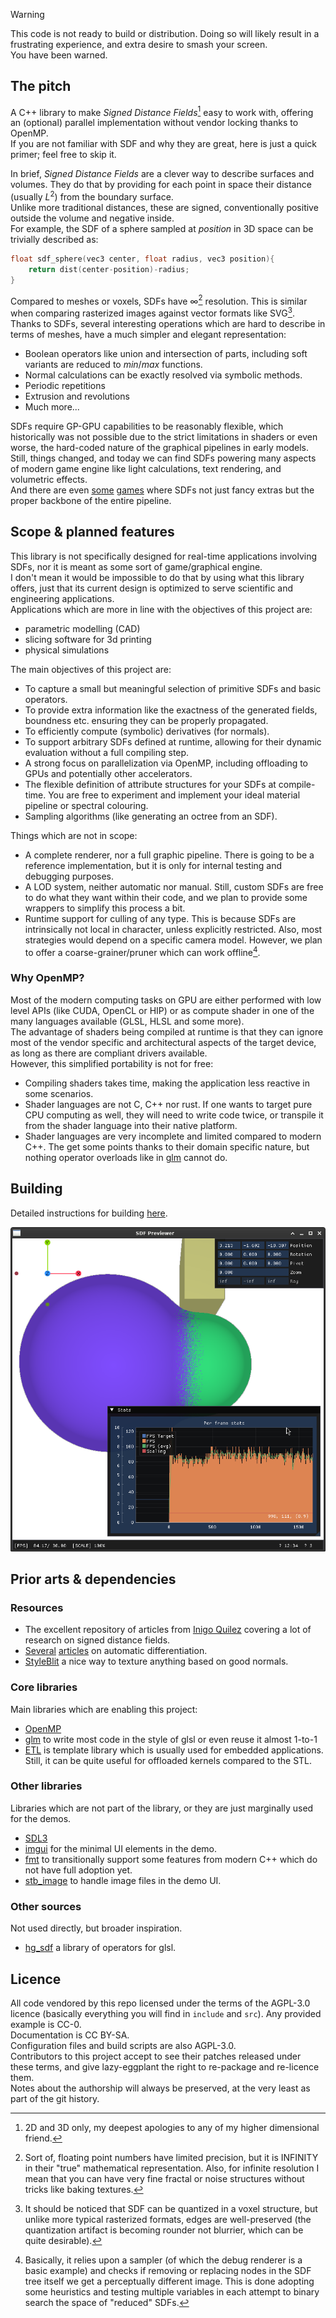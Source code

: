 > [!WARNING]  
> This code is not ready to build or distribution. Doing so will likely result in a frustrating experience, and extra desire to smash your screen.  
> You have been warned.

## The pitch

A C++ library to make _Signed Distance Fields_[^0] easy to work with, offering an (optional) parallel implementation without vendor locking thanks to OpenMP.  
If you are not familiar with SDF and why they are great, here is just a quick primer; feel free to skip it.  

In brief, _Signed Distance Fields_ are a clever way to describe surfaces and volumes. They do that by providing for each point in space their distance (usually $L^2$) from the boundary surface.  
Unlike more traditional distances, these are signed, conventionally positive outside the volume and negative inside.  
For example, the SDF of a sphere sampled at $position$ in 3D space can be trivially described as:

```C++
float sdf_sphere(vec3 center, float radius, vec3 position){
    return dist(center-position)-radius;
}
```

Compared to meshes or voxels, SDFs have $\infty$[^1] resolution. This is similar when comparing rasterized images against vector formats like SVG[^2].  
Thanks to SDFs, several interesting operations which are hard to describe in terms of meshes, have a much simpler and elegant representation:

- Boolean operators like union and intersection of parts, including soft variants are reduced to $min$/$max$ functions.
- Normal calculations can be exactly resolved via symbolic methods.
- Periodic repetitions
- Extrusion and revolutions
- Much more...

SDFs require GP-GPU capabilities to be reasonably flexible, which historically was not possible due to the strict limitations in shaders or even worse, the hard-coded nature of the graphical pipelines in early models.  
Still, things changed, and today we can find SDFs powering many aspects of modern game engine like light calculations, text rendering, and volumetric effects.  
And there are even [some](https://en.wikipedia.org/wiki/Tiny_Glade) [games](<https://en.wikipedia.org/wiki/Dreams_(video_game)>) where SDFs not just fancy extras but the proper backbone of the entire pipeline.

## Scope & planned features

This library is not specifically designed for real-time applications involving SDFs, nor it is meant as some sort of game/graphical engine.  
I don't mean it would be impossible to do that by using what this library offers, just that its current design is optimized to serve scientific and engineering applications.  
Applications which are more in line with the objectives of this project are:

- parametric modelling (CAD)
- slicing software for 3d printing
- physical simulations

The main objectives of this project are:

- To capture a small but meaningful selection of primitive SDFs and basic operators.
- To provide extra information like the exactness of the generated fields, boundness etc. ensuring they can be properly propagated.
- To efficiently compute (symbolic) derivatives (for normals).
- To support arbitrary SDFs defined at runtime, allowing for their dynamic evaluation without a full compiling step.
- A strong focus on parallelization via OpenMP, including offloading to GPUs and potentially other accelerators.
- The flexible definition of attribute structures for your SDFs at compile-time. You are free to experiment and implement your ideal material pipeline or spectral colouring.
- Sampling algorithms (like generating an octree from an SDF).

Things which are not in scope:

- A complete renderer, nor a full graphic pipeline. There is going to be a reference implementation, but it is only for internal testing and debugging purposes.
- A LOD system, neither automatic nor manual. Still, custom SDFs are free to do what they want within their code, and we plan to provide some wrappers to simplify this process a bit.
- Runtime support for culling of any type. This is because SDFs are intrinsically not local in character, unless explicitly restricted. Also, most strategies would depend on a specific camera model. However, we plan to offer a coarse-grainer/pruner which can work offline[^3].

### Why OpenMP?

Most of the modern computing tasks on GPU are either performed with low level APIs (like CUDA, OpenCL or HIP) or as compute shader in one of the many languages available (GLSL, HLSL and some more).  
The advantage of shaders being compiled at runtime is that they can ignore most of the vendor specific and architectural aspects of the target device, as long as there are compliant drivers available.  
However, this simplified portability is not for free:

- Compiling shaders takes time, making the application less reactive in some scenarios.
- Shader languages are not C, C++ nor rust. If one wants to target pure CPU computing as well, they will need to write code twice, or transpile it from the shader language into their native platform.
- Shader languages are very incomplete and limited compared to modern C++. The get some points thanks to their domain specific nature, but nothing operator overloads like in [glm](https://github.com/g-truc/glm) cannot do.

## Building

Detailed instructions for building [here](./docs/build.md).

![screenshot](./docs/editor-screenshot.png)

## Prior arts & dependencies

### Resources

- The excellent repository of articles from [Inigo Quilez](https://iquilezles.org/articles/) covering a lot of research on signed distance fields.
- [Several](https://rufflewind.com/2016-12-30/reverse-mode-automatic-differentiation) [articles](https://20k.github.io/c++/2024/05/18/forward-backward-differentiation.html) on automatic differentiation.
- [StyleBlit](https://dcgi.fel.cvut.cz/home/sykorad/Sykora19-EG.pdf) a nice way to texture anything based on good normals.

### Core libraries

Main libraries which are enabling this project:

- [OpenMP](https://www.openmp.org/)
- [glm](https://github.com/g-truc/glm) to write most code in the style of glsl or even reuse it almost 1-to-1
- [ETL](https://www.etlcpp.com) is template library which is usually used for embedded applications. Still, it can be quite useful for offloaded kernels compared to the STL.

### Other libraries

Libraries which are not part of the library, or they are just marginally used for the demos.

- [SDL3](https://libsdl.org/)
- [imgui](https://github.com/ocornut/imgui) for the minimal UI elements in the demo.
- [fmt](https://github.com/fmtlib/fmt) to transitionally support some features from modern C++ which do not have full adoption yet.
- [stb_image](https://github.com/nothings/stb/blob/master/stb_image.h) to handle image files in the demo UI.

### Other sources

Not used directly, but broader inspiration.

- [hg_sdf](https://mercury.sexy/hg_sdf/) a library of operators for glsl.

[^0]: 2D and 3D only, my deepest apologies to any of my higher dimensional friend.
[^1]: Sort of, floating point numbers have limited precision, but it is INFINITY in their "true" mathematical representation. Also, for infinite resolution I mean that you can have very fine fractal or noise structures without tricks like baking textures.
[^2]: It should be noticed that SDF can be quantized in a voxel structure, but unlike more typical rasterized formats, edges are well-preserved (the quantization artifact is becoming rounder not blurrier, which can be quite desirable).
[^3]: Basically, it relies upon a sampler (of which the debug renderer is a basic example) and checks if removing or replacing nodes in the SDF tree itself we get a perceptually different image. This is done adopting some heuristics and testing multiple variables in each attempt to binary search the space of "reduced" SDFs.

## Licence
All code vendored by this repo licensed under the terms of the AGPL-3.0 licence (basically everything you will find in `include` and `src`). 
Any provided example is CC-0.  
Documentation is CC BY-SA.  
Configuration files and build scripts are also AGPL-3.0.  
Contributors to this project accept to see their patches released under these terms, and give lazy-eggplant the right to re-package and re-licence them.  
Notes about the authorship will always be preserved, at the very least as part of the git history.